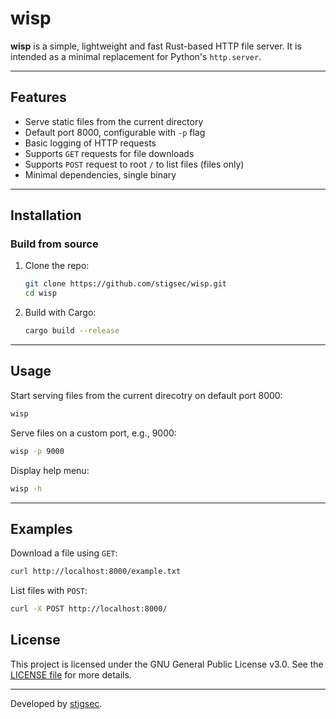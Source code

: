 # wisp
**wisp** is a simple, lightweight and fast Rust-based HTTP file server. It is intended as a minimal replacement for Python's `http.server`.

---

## Features

- Serve static files from the current directory
- Default port 8000, configurable with `-p` flag
- Basic logging of HTTP requests
- Supports `GET` requests for file downloads
- Supports `POST` request to root `/` to list files (files only)
- Minimal dependencies, single binary

---

## Installation

### Build from source

1. Clone the repo:

   ```bash
   git clone https://github.com/stigsec/wisp.git
   cd wisp
   ```
2. Build with Cargo:
   ```bash
   cargo build --release
   ```
   
---

## Usage

Start serving files from the current direcotry on default port 8000:
```bash
wisp
```
Serve files on a custom port, e.g., 9000:
```bash
wisp -p 9000
```
Display help menu:
```bash
wisp -h
```

---

## Examples
Download a file using `GET`:
```bash
curl http://localhost:8000/example.txt
```
List files with `POST`:
```bash
curl -X POST http://localhost:8000/
```

## License

This project is licensed under the GNU General Public License v3.0. See the [LICENSE file](LICENSE) for more details.



---

Developed by [stigsec](https://github.com/stigsec).

